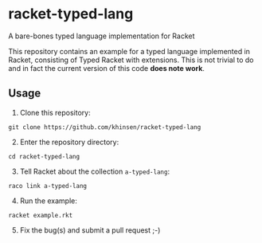 racket-typed-lang
=================

A bare-bones typed language implementation for Racket

This repository contains an example for a typed language implemented
in Racket, consisting of Typed Racket with extensions. This is
not trivial to do and in fact the current version of this code
**does note work**.

Usage
-----

1. Clone this repository:

  `git clone https://github.com/khinsen/racket-typed-lang`

2. Enter the repository directory:

  `cd racket-typed-lang`

3. Tell Racket about the collection `a-typed-lang`:

  `raco link a-typed-lang`

4. Run the example:

  `racket example.rkt`

5. Fix the bug(s) and submit a pull request ;-)
